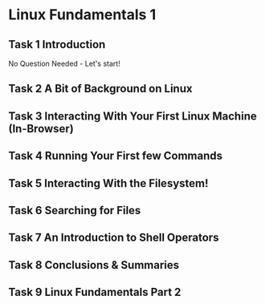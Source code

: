 # Linux Fundamentals 1

## Task 1 Introduction

No Question Needed - Let's start!

## Task 2 A Bit of Background on Linux

## Task 3 Interacting With Your First Linux Machine (In-Browser)

## Task 4 Running Your First few Commands

## Task 5 Interacting With the Filesystem!

## Task 6 Searching for Files

## Task 7 An Introduction to Shell Operators

## Task 8 Conclusions & Summaries

## Task 9 Linux Fundamentals Part 2